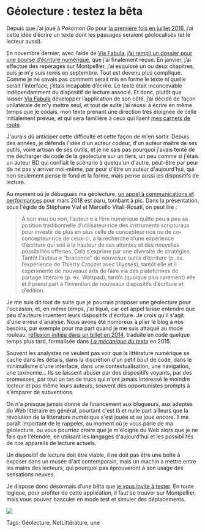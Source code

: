 # Géolecture : testez la bêta

Depuis que j’ai joué à *Pokémon Go* pour [la première fois en juillet 2016](https://tcrouzet.com/2016/07/25/pokemon-go-contre-ses-detracteurs-tuent-la-joie/), j’ai cette idée d’écrire un texte dont les passages seraient géolocalisés (et le lecteur aussi).<span id="more-45831"></span>

En novembre dernier, avec l’aide de [Via Fabula](http://www.viafabula.com/), [j’ai rempli un dossier pour une bourse d’écriture numérique](https://tcrouzet.com/2016/11/08/des-livres-a-lire-sur-le-territoire/), que j’ai finalement reçue. En janvier, j’ai effectué des repérages sur Montpellier, j’ai esquissé un ou deux chapitres, puis je m’y suis remis en septembre. Tout est devenu plus compliqué. Comme je ne savais pas comment serait mis en forme le texte ni quelle serait l’interface, j’étais incapable d’écrire. Le texte était inconcevable indépendamment du dispositif de lecture associé. Et donc, plutôt que laisser [Via Fabula](http://www.viafabula.com/) développer l’application de son côté, j’ai décidé de façon unilatérale de m’y mettre seul, et tout de suite j’ai réussi à écrire en même temps que je codais, mon texte prenant une direction très éloignée de celle initialement prévue, et qui sera familière à ceux qui lisent [mes carnets de route](https://tcrouzet.com/tag/carnet-de-route/?serial=1).

J'aurais dû anticiper cette difficulté et cette façon de m'en sortir. Depuis des années, je défends l'idée d'un auteur codeur, d'un auteur maître de ses outils, voire artisan de ses outils, et je ne sais pas pourquoi j'avais tenté de me décharger du code de la géolecture sur un tiers, un peu comme si j'étais un auteur BD qui confiait le scénario à quelqu'un d'autre, peut-être par peur de ne pas y arriver moi-même, par peur d'être un auteur d'aujourd'hui, qui non seulement pense le fond et la forme, mais pense aussi les dispositifs de lecture.

Au moment où je débuguais ma géolecture, [un appel à communications et performances](http://projekt.unimes.fr/auteur2018/) pour mars 2018 est paru, tombant à pic. Dans la présentation, sous l'égide de Stéphane Vial et Marcello Vitali-Rosati, on peut lire :

> À son insu ou non, l’auteur·e à l’ère numérique quitte peu à peu sa position traditionnelle d’utilisateur·rice des instruments scripturaux pour investir de plus en plus celle de concepteur·rice ou de co-concepteur·rice de ceux-ci, à la recherche d’une expérience d’écriture qui soit à la hauteur de ses attentes et des nouvelles possibilités offertes. Cela s’exprime par une diversité de stratégies. Tantôt l’auteur·e “braconne” de nouveaux outils d’écriture (p. ex. l’expérience de Thierry Crouzet avec Ulysses), tantôt elle et il expérimente de nouveaux arts de faire via des plateformes de partage littéraire (p. ex. Wattpad), tantôt (quoique plus rarement) elle et il prend part à l’invention de nouveaux dispositifs d’écriture et d’édition.

Je me suis dit tout de suite que je pourrais proposer une géolecture pour l'occasion, et, en même temps, j'ai tiqué, car cet appel laisse entendre que peu d'auteurs inventent leurs dispositifs d'écriture. Je crois qu'il s'agit d'une erreur d'analyse. Nous avons été nombreux à plier le blog à nos besoins, par exemple pour ma part quand je me suis attaqué au mode rouleau, [réflexion initiée dans un billet en 2014](https://tcrouzet.com/2014/10/26/ce-qui-manque-au-blog-ou-la-revolution-litteraire/), traduite en code quelque temps plus tard, formalisée dans [*La mécanique du texte*](https://tcrouzet.com/la-mecanique-du-texte/) en 2015.

Souvent les analystes ne veulent pas voir que la littérature numérique se cache dans les détails, dans la discrétion d'un petit bout de code, dans le minimalisme d'une interface, dans une contextualisation, une navigation, une taxinomie… Ils se laissent abuser par des dispositifs voyants, par des promesses, par tout un tas de trucs qui n'ont jamais intéressé le moindre lecteur et pas même leurs auteurs, souvent des opportunistes prompts à s'emparer de subventions.

On n'a presque jamais donné de financement aux blogueurs, aux adeptes du Web littéraire en général, pourtant c'est là et nulle part ailleurs que la révolution de la littérature numérique s'est jouée et se joue encore. Il me paraît important de le rappeler, au moment où je vous parle de ma géolecture, ou vous pourriez croire que je m'éloigne du Web alors que je ne fais que l'étendre, en utilisant les langages d'aujourd'hui et les possibilités de nos appareils de lecture actuels.

Un dispositif de lecture doit être viable, il ne doit pas être une boîte à exposer dans un musée d'art contemporain, mais un machin à mettre entre les mains des lecteurs, qui pourquoi pas éprouveront à son usage des sensations neuves.

Je dispose donc désormais d’une bêta que [je vous invite à tester](https://tcrouzet.com/geolecture/). En toute logique, pour profiter de cette application, il faut se trouver sur Montpellier, mais vous pouvez basculer en mode test et simuler des déplacements.

![](http://tcrouzet.comhttps://tcrouzet.com/images_tc/2017/11/geolec-cover-400x634.jpg)



Tags: Géolecture, NetLittérature, une